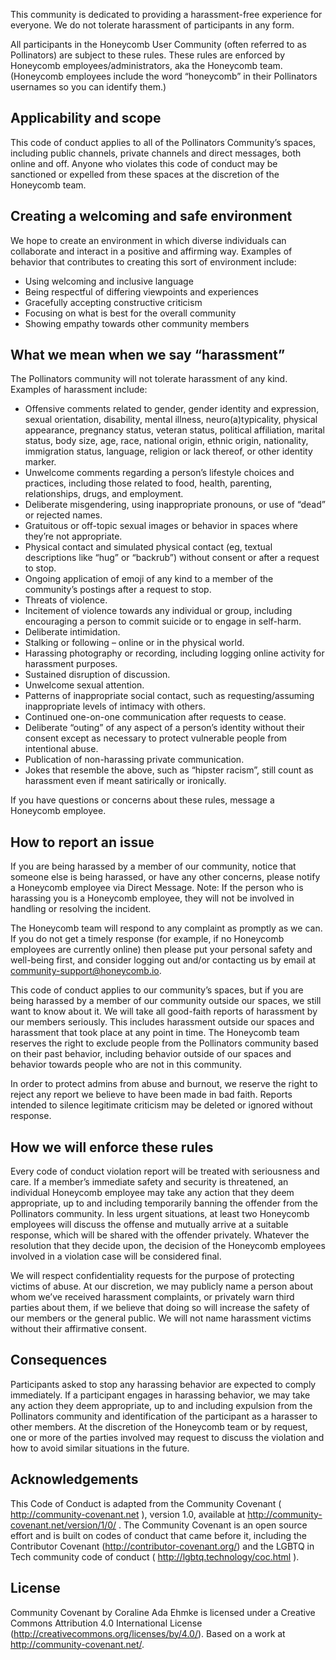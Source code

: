 This community is dedicated to providing a harassment-free experience for everyone. We do not tolerate harassment of participants in any form.

All participants in the Honeycomb User Community (often referred to as Pollinators) are subject to these rules. These rules are enforced by Honeycomb employees/administrators, aka the Honeycomb team. (Honeycomb employees include the word “honeycomb” in their Pollinators usernames so you can identify them.)

## Applicability and scope
This code of conduct applies to all of the Pollinators Community’s spaces, including public channels, private channels and direct messages, both online and off. Anyone who violates this code of conduct may be sanctioned or expelled from these spaces at the discretion of the Honeycomb team.

## Creating a welcoming and safe environment
We hope to create an environment in which diverse individuals can collaborate and interact in a positive and affirming way. Examples of behavior that contributes to creating this sort of environment include:

* Using welcoming and inclusive language
* Being respectful of differing viewpoints and experiences
* Gracefully accepting constructive criticism
* Focusing on what is best for the overall community
* Showing empathy towards other community members

## What we mean when we say “harassment”
The Pollinators community will not tolerate harassment of any kind. Examples of harassment include:

* Offensive comments related to gender, gender identity and expression, sexual orientation, disability, mental illness, neuro(a)typicality, physical appearance, pregnancy status, veteran status, political affiliation, marital status, body size, age, race, national origin, ethnic origin, nationality, immigration status, language, religion or lack thereof, or other identity marker.
* Unwelcome comments regarding a person’s lifestyle choices and practices, including those related to food, health, parenting, relationships, drugs, and employment.
* Deliberate misgendering, using inappropriate pronouns, or use of “dead” or rejected names.
* Gratuitous or off-topic sexual images or behavior in spaces where they’re not appropriate.
* Physical contact and simulated physical contact (eg, textual descriptions like “hug” or “backrub”) without consent or after a request to stop.
* Ongoing application of emoji of any kind to a member of the community’s postings after a request to stop.
* Threats of violence.
* Incitement of violence towards any individual or group, including encouraging a person to commit suicide or to engage in self-harm.
* Deliberate intimidation.
* Stalking or following – online or in the physical world.
* Harassing photography or recording, including logging online activity for harassment purposes.
* Sustained disruption of discussion.
* Unwelcome sexual attention.
* Patterns of inappropriate social contact, such as requesting/assuming inappropriate levels of intimacy with others.
* Continued one-on-one communication after requests to cease.
* Deliberate “outing” of any aspect of a person’s identity without their consent except as necessary to protect vulnerable people from intentional abuse.
* Publication of non-harassing private communication.
* Jokes that resemble the above, such as “hipster racism”, still count as harassment even if meant satirically or ironically.

If you have questions or concerns about these rules, message a Honeycomb employee.

## How to report an issue
If you are being harassed by a member of our community, notice that someone else is being harassed, or have any other concerns, please notify a Honeycomb employee via Direct Message.
Note: If the person who is harassing you is a Honeycomb employee, they will not be involved in handling or resolving the incident.

The Honeycomb team will respond to any complaint as promptly as we can. If you do not get a timely response (for example, if no Honeycomb employees are currently online) then please put your personal safety and well-being first, and consider logging out and/or contacting us by email at community-support@honeycomb.io.

This code of conduct applies to our community’s spaces, but if you are being harassed by a member of our community outside our spaces, we still want to know about it. We will take all good-faith reports of harassment by our members seriously. This includes harassment outside our spaces and harassment that took place at any point in time. The Honeycomb team reserves the right to exclude people from the Pollinators community based on their past behavior, including behavior outside of our spaces and behavior towards people who are not in this community.

In order to protect admins from abuse and burnout, we reserve the right to reject any report we believe to have been made in bad faith. Reports intended to silence legitimate criticism may be deleted or ignored without response.

## How we will enforce these rules
Every code of conduct violation report will be treated with seriousness and care. If a member’s immediate safety and security is threatened, an individual Honeycomb employee may take any action that they deem appropriate, up to and including temporarily banning the offender from the Pollinators community. In less urgent situations, at least two Honeycomb employees will discuss the offense and mutually arrive at a suitable response, which will be shared with the offender privately. Whatever the resolution that they decide upon, the decision of the Honeycomb employees involved in a violation case will be considered final.

We will respect confidentiality requests for the purpose of protecting victims of abuse. At our discretion, we may publicly name a person about whom we’ve received harassment complaints, or privately warn third parties about them, if we believe that doing so will increase the safety of our members or the general public. We will not name harassment victims without their affirmative consent.

## Consequences
Participants asked to stop any harassing behavior are expected to comply immediately. If a participant engages in harassing behavior, we may take any action they deem appropriate, up to and including expulsion from the Pollinators community and identification of the participant as a harasser to other members. At the discretion of the Honeycomb team or by request, one or more of the parties involved may request to discuss the violation and how to avoid similar situations in the future.

## Acknowledgements
This Code of Conduct is adapted from the Community Covenant ( http://community-covenant.net ), version 1.0, available at http://community-covenant.net/version/1/0/ . The Community Covenant is an open source effort and is built on codes of conduct that came before it, including the Contributor Covenant (http://contributor-covenant.org/) and the LGBTQ in Tech community code of conduct ( http://lgbtq.technology/coc.html ).

## License
Community Covenant by Coraline Ada Ehmke is licensed under a Creative Commons Attribution 4.0 International License (http://creativecommons.org/licenses/by/4.0/). Based on a work at http://community-covenant.net/.